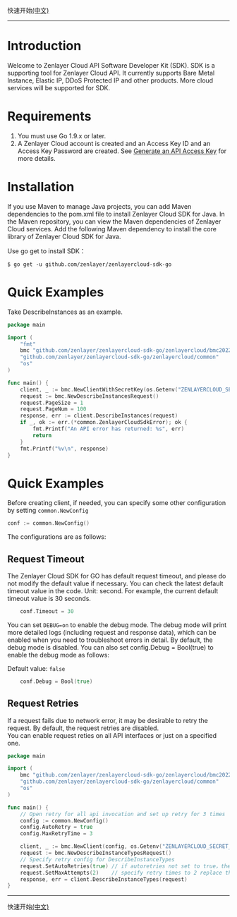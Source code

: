 快速开始[(中文)](./README-CN.md)

--- 

# Introduction

Welcome to Zenlayer Cloud API Software Developer Kit (SDK). SDK is a supporting tool for Zenlayer Cloud API. It
currently supports Bare Metal Instance, Elastic IP, DDoS Protected IP and other products. More cloud services will be
supported for SDK.

# Requirements

1. You must use Go 1.9.x or later.
2. A Zenlayer Cloud account is created and an Access Key ID and an Access Key Password are created.
   See [Generate an API Access Key](https://docs.console.zenlayer.com/welcome/platform/team-management/generate-an-api-access-key)
   for more details.

# Installation

If you use Maven to manage Java projects, you can add Maven dependencies to the pom.xml file to install Zenlayer Cloud
SDK for Java. In the Maven repository, you can view the Maven dependencies of Zenlayer Cloud services. Add the following
Maven dependency to install the core library of Zenlayer Cloud SDK for Java.

Use go get to install SDK：

```shell
$ go get -u github.com/zenlayer/zenlayercloud-sdk-go
```

# Quick Examples

Take DescribeInstances as an example.

```go
package main

import (
	"fmt"
	bmc "github.com/zenlayer/zenlayercloud-sdk-go/zenlayercloud/bmc20221120"
	"github.com/zenlayer/zenlayercloud-sdk-go/zenlayercloud/common"
	"os"
)

func main() {
	client, _ := bmc.NewClientWithSecretKey(os.Getenv("ZENLAYERCLOUD_SECRET_KEY_ID"), os.Getenv("ZENLAYERCLOUD_SECRET_KEY_PASSWORD"))
	request := bmc.NewDescribeInstancesRequest()
	request.PageSize = 1
	request.PageNum = 100
	response, err := client.DescribeInstances(request)
	if _, ok := err.(*common.ZenlayerCloudSdkError); ok {
		fmt.Printf("An API error has returned: %s", err)
		return
	}
	fmt.Printf("%v\n", response)
}
```

# Quick Examples

Before creating client, if needed, you can specify some other configuration by setting `common.NewConfig`

```go
conf := common.NewConfig()
```

The configurations are as follows:

## Request Timeout

The Zenlayer Cloud SDK for GO has default request timeout, and please do not modify the default value if necessary. You can check the latest default timeout value in the code. Unit: second. For example, the current default timeout value is 30 seconds.

```go
    conf.Timeout = 30
```

You can set `DEBUG=on` to enable the debug mode. The debug mode will print more detailed logs (including request and response data), which can be enabled when you need to troubleshoot errors in detail. By default, the debug mode is disabled. You can also set config.Debug = Bool(true) to enable the debug mode as follows: 

Default value: `false`

```go
    conf.Debug = Bool(true)
```

## Request Retries

If a request fails due to network error, it may be desirable to retry the request. By default, the request retries are disabled.  
You can enable request reties on all API interfaces or just on a specified one.

```go
package main

import (
	bmc "github.com/zenlayer/zenlayercloud-sdk-go/zenlayercloud/bmc20221120"
	"github.com/zenlayer/zenlayercloud-sdk-go/zenlayercloud/common"
	"os"
)

func main() {
	// Open retry for all api invocation and set up retry for 3 times
	config := common.NewConfig()
	config.AutoRetry = true
	config.MaxRetryTime = 3

	client, _ := bmc.NewClient(config, os.Getenv("ZENLAYERCLOUD_SECRET_KEY_ID"), os.Getenv("ZENLAYERCLOUD_SECRET_KEY_PASSWORD"))
	request := bmc.NewDescribeInstanceTypesRequest()
	// Specify retry config for DescribeInstanceTypes
	request.SetAutoRetries(true) // if autoretries not set to true，the retry config will inherent client config
	request.SetMaxAttempts(2)    // specify retry times to 2 replace the client config 3
	response, err = client.DescribeInstanceTypes(request)
}

```

---
快速开始[(中文)](./README-CN.md)
